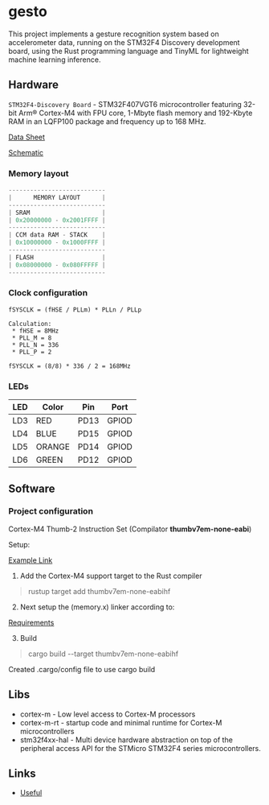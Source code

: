# gesto
This project implements a gesture recognition system based on accelerometer data, running on the STM32F4 Discovery development board, using the Rust programming language and TinyML for lightweight machine learning inference.

## Hardware
`STM32F4-Discovery Board` - STM32F407VGT6 microcontroller featuring 32-bit Arm® Cortex-M4 with FPU core, 1-Mbyte flash memory and 192-Kbyte RAM in an LQFP100 package and frequency up to 168 MHz.

[Data Sheet](https://www.st.com/resource/en/datasheet/dm00037051.pdf)

[Schematic](https://www.st.com/resource/en/schematic_pack/mb997-f407vgt6-b02_schematic.pdf)

### Memory layout

```cpp
---------------------------
|      MEMORY LAYOUT      |
---------------------------
| SRAM                    |
| 0x20000000 - 0x2001FFFF |
---------------------------
| CCM data RAM - STACK    |
| 0x10000000 - 0x1000FFFF |
---------------------------
| FLASH                   |
| 0x08000000 - 0x080FFFFF |
---------------------------
```

### Clock configuration

```
fSYSCLK ​= (fHSE / PLLm) * PLLn / PLLp

Calculation:
 * fHSE = 8MHz
 * PLL_M = 8
 * PLL_N = 336
 * PLL_P = 2

fSYSCLK = (8/8) * 336 / 2 = 168MHz
```

### LEDs

| LED   | Color   | Pin   | Port   |
|-------|---------|-------|--------|
| LD3   | RED     | PD13  | GPIOD  |
| LD4   | BLUE    | PD15  | GPIOD  |
| LD5   | ORANGE  | PD14  | GPIOD  |
| LD6   | GREEN   | PD12  | GPIOD  |


## Software

### Project configuration

Cortex-M4 Thumb-2 Instruction Set (Compilator __thumbv7em-none-eabi__)

Setup:

[Example Link](https://github.com/arthurggordon/emb-rust)

1. Add the Cortex-M4 support target to the Rust compiler

> rustup target add thumbv7em-none-eabihf

2. Next setup the (memory.x) linker according to:

[Requirements](https://docs.rs/cortex-m-rt/latest/cortex_m_rt/)

3. Build
> cargo build --target thumbv7em-none-eabihf

Created .cargo/config file to use cargo build




## Libs
 - cortex-m - Low level access to Cortex-M processors
 - cortex-m-rt - startup code and minimal runtime for Cortex-M microcontrollers
 - stm32f4xx-hal - Multi device hardware abstraction on top of the peripheral access API for the STMicro STM32F4 series microcontrollers.

## Links
 - [Useful](https://gist.github.com/BlinkingApe/9b4f5202c0294ce47a883633fc94e71b#file-config-toml)
